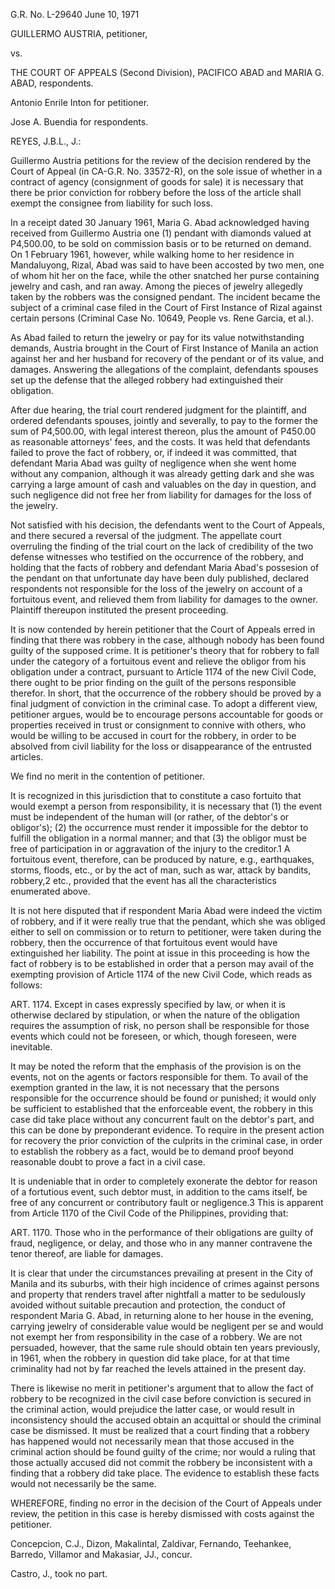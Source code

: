 G.R. No. L-29640 June 10, 1971

  

GUILLERMO AUSTRIA, petitioner,

vs.

THE COURT OF APPEALS (Second Division), PACIFICO ABAD and MARIA G. ABAD, respondents.

  

Antonio Enrile Inton for petitioner.

  

Jose A. Buendia for respondents.

  
  

REYES, J.B.L., J.:

  

Guillermo Austria petitions for the review of the decision rendered by the Court of Appeal (in CA-G.R. No. 33572-R), on the sole issue of whether in a contract of agency (consignment of goods for sale) it is necessary that there be prior conviction for robbery before the loss of the article shall exempt the consignee from liability for such loss.

  

In a receipt dated 30 January 1961, Maria G. Abad acknowledged having received from Guillermo Austria one (1) pendant with diamonds valued at P4,500.00, to be sold on commission basis or to be returned on demand. On 1 February 1961, however, while walking home to her residence in Mandaluyong, Rizal, Abad was said to have been accosted by two men, one of whom hit her on the face, while the other snatched her purse containing jewelry and cash, and ran away. Among the pieces of jewelry allegedly taken by the robbers was the consigned pendant. The incident became the subject of a criminal case filed in the Court of First Instance of Rizal against certain persons (Criminal Case No. 10649, People vs. Rene Garcia, et al.).

  

As Abad failed to return the jewelry or pay for its value notwithstanding demands, Austria brought in the Court of First Instance of Manila an action against her and her husband for recovery of the pendant or of its value, and damages. Answering the allegations of the complaint, defendants spouses set up the defense that the alleged robbery had extinguished their obligation.

  

After due hearing, the trial court rendered judgment for the plaintiff, and ordered defendants spouses, jointly and severally, to pay to the former the sum of P4,500.00, with legal interest thereon, plus the amount of P450.00 as reasonable attorneys' fees, and the costs. It was held that defendants failed to prove the fact of robbery, or, if indeed it was committed, that defendant Maria Abad was guilty of negligence when she went home without any companion, although it was already getting dark and she was carrying a large amount of cash and valuables on the day in question, and such negligence did not free her from liability for damages for the loss of the jewelry.

  

Not satisfied with his decision, the defendants went to the Court of Appeals, and there secured a reversal of the judgment. The appellate court overruling the finding of the trial court on the lack of credibility of the two defense witnesses who testified on the occurrence of the robbery, and holding that the facts of robbery and defendant Maria Abad's possesion of the pendant on that unfortunate day have been duly published, declared respondents not responsible for the loss of the jewelry on account of a fortuitous event, and relieved them from liability for damages to the owner. Plaintiff thereupon instituted the present proceeding.

  

It is now contended by herein petitioner that the Court of Appeals erred in finding that there was robbery in the case, although nobody has been found guilty of the supposed crime. It is petitioner's theory that for robbery to fall under the category of a fortuitous event and relieve the obligor from his obligation under a contract, pursuant to Article 1174 of the new Civil Code, there ought to be prior finding on the guilt of the persons responsible therefor. In short, that the occurrence of the robbery should be proved by a final judgment of conviction in the criminal case. To adopt a different view, petitioner argues, would be to encourage persons accountable for goods or properties received in trust or consignment to connive with others, who would be willing to be accused in court for the robbery, in order to be absolved from civil liability for the loss or disappearance of the entrusted articles.

  

We find no merit in the contention of petitioner.

  

It is recognized in this jurisdiction that to constitute a caso fortuito that would exempt a person from responsibility, it is necessary that (1) the event must be independent of the human will (or rather, of the debtor's or obligor's); (2) the occurrence must render it impossible for the debtor to fulfill the obligation in a normal manner; and that (3) the obligor must be free of participation in or aggravation of the injury to the creditor.1 A fortuitous event, therefore, can be produced by nature, e.g., earthquakes, storms, floods, etc., or by the act of man, such as war, attack by bandits, robbery,2 etc., provided that the event has all the characteristics enumerated above.

  

It is not here disputed that if respondent Maria Abad were indeed the victim of robbery, and if it were really true that the pendant, which she was obliged either to sell on commission or to return to petitioner, were taken during the robbery, then the occurrence of that fortuitous event would have extinguished her liability. The point at issue in this proceeding is how the fact of robbery is to be established in order that a person may avail of the exempting provision of Article 1174 of the new Civil Code, which reads as follows:

  

ART. 1174. Except in cases expressly specified by law, or when it is otherwise declared by stipulation, or when the nature of the obligation requires the assumption of risk, no person shall be responsible for those events which could not be foreseen, or which, though foreseen, were inevitable.

  

It may be noted the reform that the emphasis of the provision is on the events, not on the agents or factors responsible for them. To avail of the exemption granted in the law, it is not necessary that the persons responsible for the occurrence should be found or punished; it would only be sufficient to established that the enforceable event, the robbery in this case did take place without any concurrent fault on the debtor's part, and this can be done by preponderant evidence. To require in the present action for recovery the prior conviction of the culprits in the criminal case, in order to establish the robbery as a fact, would be to demand proof beyond reasonable doubt to prove a fact in a civil case.

  

It is undeniable that in order to completely exonerate the debtor for reason of a fortutious event, such debtor must, in addition to the cams itself, be free of any concurrent or contributory fault or negligence.3 This is apparent from Article 1170 of the Civil Code of the Philippines, providing that:

  

ART. 1170. Those who in the performance of their obligations are guilty of fraud, negligence, or delay, and those who in any manner contravene the tenor thereof, are liable for damages.

  

It is clear that under the circumstances prevailing at present in the City of Manila and its suburbs, with their high incidence of crimes against persons and property that renders travel after nightfall a matter to be sedulously avoided without suitable precaution and protection, the conduct of respondent Maria G. Abad, in returning alone to her house in the evening, carrying jewelry of considerable value would be negligent per se and would not exempt her from responsibility in the case of a robbery. We are not persuaded, however, that the same rule should obtain ten years previously, in 1961, when the robbery in question did take place, for at that time criminality had not by far reached the levels attained in the present day.

  

There is likewise no merit in petitioner's argument that to allow the fact of robbery to be recognized in the civil case before conviction is secured in the criminal action, would prejudice the latter case, or would result in inconsistency should the accused obtain an acquittal or should the criminal case be dismissed. It must be realized that a court finding that a robbery has happened would not necessarily mean that those accused in the criminal action should be found guilty of the crime; nor would a ruling that those actually accused did not commit the robbery be inconsistent with a finding that a robbery did take place. The evidence to establish these facts would not necessarily be the same.

  

WHEREFORE, finding no error in the decision of the Court of Appeals under review, the petition in this case is hereby dismissed with costs against the petitioner.

  

Concepcion, C.J., Dizon, Makalintal, Zaldivar, Fernando, Teehankee, Barredo, Villamor and Makasiar, JJ., concur.

  

Castro, J., took no part.